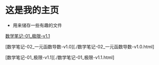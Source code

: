 # 这是我的主页
* 用来储存一些有趣的文件

[数学笔记-01_极限-v1.1](https://ironkule.github.io/数学笔记-01_极限-v1.1.html)

[数学笔记-02_一元函数导数-v1.0][./数学笔记-02_一元函数导数-v1.0.html]

[数学笔记-01_极限-v1.1][./数学笔记-01_极限-v1.1.html]

